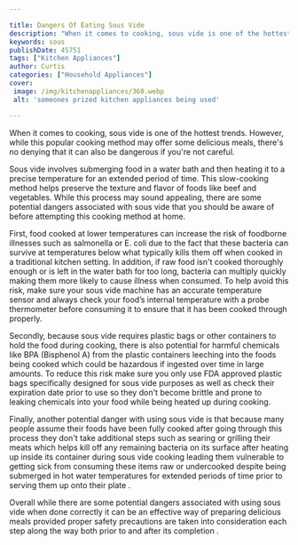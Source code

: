 ```yaml
---

title: Dangers Of Eating Sous Vide
description: "When it comes to cooking, sous vide is one of the hottest trends. However, while this popular cooking method may offer some delici...take a moment to check it out "
keywords: sous
publishDate: 45751
tags: ["Kitchen Appliances"]
author: Curtis
categories: ["Household Appliances"]
cover: 
 image: /img/kitchenappliances/360.webp
 alt: 'someones prized kitchen appliances being used'

---
```


When it comes to cooking, sous vide is one of the hottest trends. However, while this popular cooking method may offer some delicious meals, there's no denying that it can also be dangerous if you're not careful.

Sous vide involves submerging food in a water bath and then heating it to a precise temperature for an extended period of time. This slow-cooking method helps preserve the texture and flavor of foods like beef and vegetables. While this process may sound appealing, there are some potential dangers associated with sous vide that you should be aware of before attempting this cooking method at home.

First, food cooked at lower temperatures can increase the risk of foodborne illnesses such as salmonella or E. coli due to the fact that these bacteria can survive at temperatures below what typically kills them off when cooked in a traditional kitchen setting. In addition, if raw food isn't cooked thoroughly enough or is left in the water bath for too long, bacteria can multiply quickly making them more likely to cause illness when consumed. To help avoid this risk, make sure your sous vide machine has an accurate temperature sensor and always check your food’s internal temperature with a probe thermometer before consuming it to ensure that it has been cooked through properly. 

Secondly, because sous vide requires plastic bags or other containers to hold the food during cooking, there is also potential for harmful chemicals like BPA (Bisphenol A) from the plastic containers leeching into the foods being cooked which could be hazardous if ingested over time in large amounts. To reduce this risk make sure you only use FDA approved plastic bags specifically designed for sous vide purposes as well as check their expiration date prior to use so they don't become brittle and prone to leaking chemicals into your food while being heated up during cooking. 

Finally, another potential danger with using sous vide is that because many people assume their foods have been fully cooked after going through this process they don't take additional steps such as searing or grilling their meats which helps kill off any remaining bacteria on its surface after heating up inside its container during sous vide cooking leading them vulnerable to getting sick from consuming these items raw or undercooked despite being submerged in hot water temperatures for extended periods of time prior to serving them up onto their plate . 

Overall while there are some potential dangers associated with using sous vide when done correctly it can be an effective way of preparing delicious meals provided proper safety precautions are taken into consideration each step along the way both prior to and after its completion .
